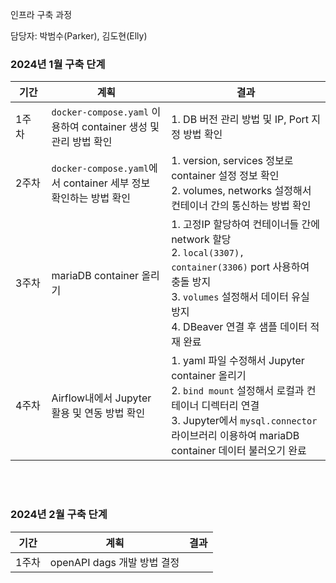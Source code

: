 
인프라 구축 과정

담당자: 박범수(Parker), 김도현(Elly)

### **2024년 1월 구축 단계**
| <center>기간</center> | <center>계획</center> | <center>결과</center> |
|---|---|---|
| 1주차&nbsp;&nbsp;&nbsp;&nbsp;&nbsp; | `docker-compose.yaml` 이용하여 container 생성 및 관리 방법 확인 | 1. DB 버전 관리 방법 및 IP, Port 지정 방법 확인 
| 2주차 | `docker-compose.yaml`에서 container 세부 정보 확인하는 방법 확인 | 1. version, services 정보로 container 설정 정보 확인 <br> 2. volumes, networks 설정해서 컨테이너 간의 통신하는 방법 확인
| 3주차 | mariaDB container 올리기 | 1. 고정IP 할당하여 컨테이너들 간에 network 할당 <br> 2. `local(3307), container(3306)` port 사용하여 충돌 방지 <br> 3. `volumes` 설정해서 데이터 유실 방지 <br> 4. DBeaver 연결 후 샘플 데이터 적재 완료
| 4주차 | Airflow내에서 Jupyter 활용 및 연동 방법 확인 | 1. yaml 파일 수정해서 Jupyter container 올리기 <br> 2. `bind mount` 설정해서 로컬과 컨테이너 디렉터리 연결 <br> 3. Jupyter에서 `mysql.connector` 라이브러리 이용하여 mariaDB container 데이터 불러오기 완료

<br></br>

### **2024년 2월 구축 단계**
| <center>기간</center> | <center>계획</center> | <center>결과</center> |
|---|---|---|
| 1주차 | openAPI dags 개발 방법 결정 | 
